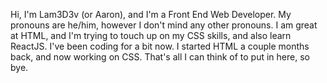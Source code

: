 Hi, I'm Lam3D3v (or Aaron), and I'm a Front End Web Developer.
My pronouns are he/him, however I don't mind any other pronouns.
I am great at HTML, and I'm trying to touch up on my CSS skills, and also learn ReactJS.
I've been coding for a bit now. I started HTML a couple months back, and now working on CSS.
That's all I can think of to put in here, so bye.
